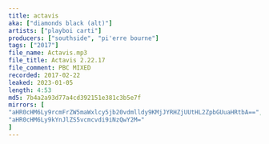 ```yaml
---
title: actavis
aka: ["diamonds black (alt)"]
artists: ["playboi carti"]
producers: ["southside", "pi'erre bourne"]
tags: ["2017"]
file_name: Actavis.mp3
file_title: Actavis 2.22.17
file_comment: PBC MIXED
recorded: 2017-02-22
leaked: 2023-01-05
length: 4:53
md5: 7b4a2a93d77a4cd392151e381c3b5e7f
mirrors: [
"aHR0cHM6Ly9rcmFrZW5maWxlcy5jb20vdmlldy9KMjJYRHZjUUtHL2ZpbGUuaHRtbA==",
"aHR0cHM6Ly9kYnJlZS5vcmcvdi9iNzQwY2M="
]
---
```

